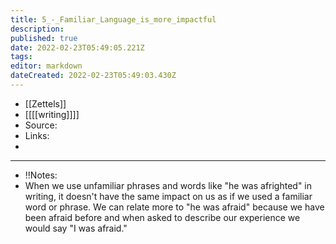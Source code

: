 ```yaml
---
title: 5_-_Familiar_Language_is_more_impactful
description: 
published: true
date: 2022-02-23T05:49:05.221Z
tags: 
editor: markdown
dateCreated: 2022-02-23T05:49:03.430Z
---
```


- [[Zettels]] 
- [[[[writing]]]] 
- Source: 
- Links: 
- 
- --
- !!Notes:
- When we use unfamiliar phrases and words like "he was afrighted" in writing, it doesn't have the same impact on us as if we used a familiar word or phrase. We can relate more to "he was afraid" because we have been afraid before and when asked to describe our experience we would say "I was afraid."
